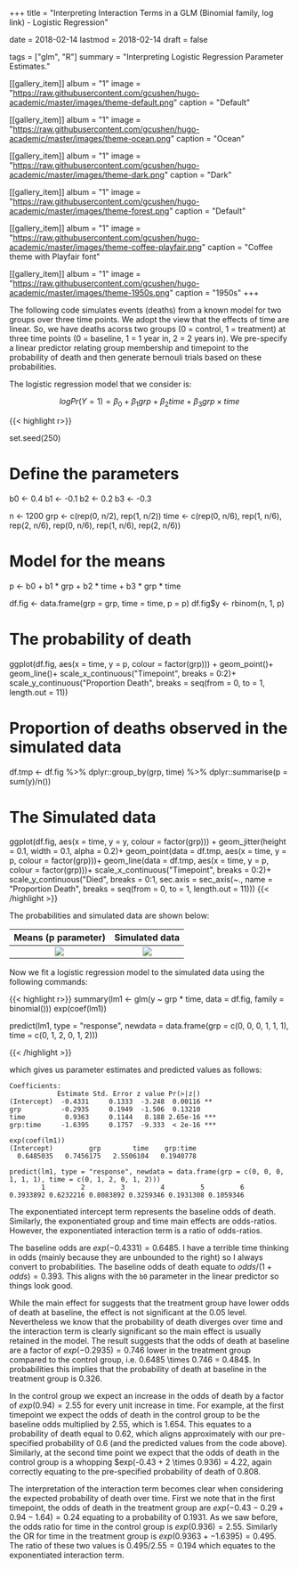 +++
title = "Interpreting Interaction Terms in a GLM (Binomial family, log link) - Logistic Regression"

date = 2018-02-14
lastmod = 2018-02-14
draft = false


tags = ["glm", "R"]
summary = "Interpreting Logistic Regression Parameter Estimates."


[[gallery_item]]
album = "1"
image = "https://raw.githubusercontent.com/gcushen/hugo-academic/master/images/theme-default.png"
caption = "Default"

[[gallery_item]]
album = "1"
image = "https://raw.githubusercontent.com/gcushen/hugo-academic/master/images/theme-ocean.png"
caption = "Ocean"

[[gallery_item]]
album = "1"
image = "https://raw.githubusercontent.com/gcushen/hugo-academic/master/images/theme-dark.png"
caption = "Dark"

[[gallery_item]]
album = "1"
image = "https://raw.githubusercontent.com/gcushen/hugo-academic/master/images/theme-forest.png"
caption = "Default"

[[gallery_item]]
album = "1"
image = "https://raw.githubusercontent.com/gcushen/hugo-academic/master/images/theme-coffee-playfair.png"
caption = "Coffee theme with Playfair font"

[[gallery_item]]
album = "1"
image = "https://raw.githubusercontent.com/gcushen/hugo-academic/master/images/theme-1950s.png"
caption = "1950s"
+++


The following code simulates events (deaths) from a known model for two groups over three time points. We adopt the view that the effects of time are linear. So, we have deaths acorss two groups (0 = control, 1 = treatment) at three time points (0 = baseline, 1 = 1 year in, 2 = 2 years in). We pre-specify a linear predictor relating group membership and timepoint to the probability of death and then generate bernouli trials based on these probabilities.

The logistic regression model that we consider is:

$$
log Pr(Y = 1) = \beta_0 + \beta_1 grp + \beta_2 time + \beta_3 grp \times time
$$


{{< highlight r>}}

set.seed(250)
# Define the parameters
b0 <- 0.4
b1 <- -0.1
b2 <- 0.2
b3 <- -0.3

n <- 1200
grp <- c(rep(0, n/2), rep(1, n/2))
time <- c(rep(0, n/6), rep(1, n/6), rep(2, n/6), rep(0, n/6), rep(1, n/6), rep(2, n/6))

# Model for the means
p <- b0 + b1 * grp + b2 * time + b3 * grp * time

df.fig <- data.frame(grp = grp, time = time, p = p)
df.fig$y <- rbinom(n, 1, p)

# The probability of death
ggplot(df.fig, aes(x = time, y = p, colour = factor(grp))) +
  geom_point()+
  geom_line()+
  scale_x_continuous("Timepoint", breaks = 0:2)+
  scale_y_continuous("Proportion Death", breaks = seq(from = 0, to = 1, length.out = 11))

# Proportion of deaths observed in the simulated data
df.tmp <- df.fig %>%
  dplyr::group_by(grp, time) %>%
  dplyr::summarise(p = sum(y)/n())

# The Simulated data
ggplot(df.fig, aes(x = time, y = y, colour = factor(grp))) +
  geom_jitter(height = 0.1, width = 0.1, alpha = 0.2)+
  geom_point(data = df.tmp, aes(x = time, y = p, colour = factor(grp)))+
  geom_line(data = df.tmp, aes(x = time, y = p, colour = factor(grp)))+
  scale_x_continuous("Timepoint", breaks = 0:2)+
  scale_y_continuous("Died", breaks = 0:1, 
                     sec.axis = sec_axis(~., 
                                         name = "Proportion Death",
                                         breaks = seq(from = 0, to = 1, length.out = 11)))
{{< /highlight >}}

The probabilities and simulated data are shown below:

Means (p parameter)                      |  Simulated data
:---------------------------------------:|:-----------------------------------:
![](/media/logit01-interactionfig1.png)  |  ![](/media/logit01-interactionfig2.png)

Now we fit a logistic regression model to the simulated data using the following commands:

{{< highlight r>}}
summary(lm1 <- glm(y ~ grp * time, data = df.fig, family = binomial()))
exp(coef(lm1))

predict(lm1, type = "response", newdata = data.frame(grp = c(0, 0, 0, 1, 1, 1), 
                                                     time = c(0, 1, 2, 0, 1, 2)))

{{< /highlight >}}


which gives us parameter estimates and predicted values as follows:

```
Coefficients:
            Estimate Std. Error z value Pr(>|z|)    
(Intercept)  -0.4331     0.1333  -3.248  0.00116 ** 
grp          -0.2935     0.1949  -1.506  0.13210    
time          0.9363     0.1144   8.188 2.65e-16 ***
grp:time     -1.6395     0.1757  -9.333  < 2e-16 ***

exp(coef(lm1))
(Intercept)         grp        time    grp:time 
  0.6485035   0.7456175   2.5506104   0.1940778 

predict(lm1, type = "response", newdata = data.frame(grp = c(0, 0, 0, 1, 1, 1), time = c(0, 1, 2, 0, 1, 2)))
        1         2         3         4         5         6 
0.3933892 0.6232216 0.8083892 0.3259346 0.1931308 0.1059346 
```

The exponentiated intercept term represents the baseline odds of death. Similarly, the exponentiated group and time main effects are odds-ratios. However, the exponentiated interaction term is a ratio of odds-ratios.

The baseline odds are $exp(-0.4331) = 0.6485$. I have a terrible time thinking in odds (mainly because they are unbounded to the right) so I always convert to probabilities. The baseline odds of death equate to $odds/(1+odds) = 0.393$. This aligns with the `b0` parameter in the linear predictor so things look good. 

While the main effect for suggests that the treatment group have lower odds of death at baseline, the effect is not significant at the 0.05 level. Nevertheless we know that the probability of death diverges over time and the interaction term is clearly significant so the main effect is usually retained in the model. The result suggests that the odds of death at baseline are a factor of $exp(-0.2935) = 0.746$ lower in the treatment group compared to the control group, i.e. 0.6485 \times 0.746 = 0.484$. In probabilities this implies that the probability of death at baseline in the treatment group is 0.326.

In the control group we expect an increase in the odds of death by a factor of $exp(0.94) = 2.55$ for every unit increase in time. For example, at the first timepoint we expect the odds of death in the control group to be the baseline odds multiplied by 2.55, which is 1.654. This equates to a probability of death equal to 0.62, which aligns approximately with our pre-specified probability of 0.6 (and the predicted values from the code above). Similarly, at the second time point we expect that the odds of death in the control group is a whopping $exp(-0.43 + 2 \times 0.936) = 4.22, again correctly equating to the pre-specified probability of death of 0.808.

The interpretation of the interaction term becomes clear when considering the expected probability of death over time. First we note that in the first timepoint, the odds of death in the treatment group are $exp(-0.43-0.29+0.94-1.64) = 0.24$ equating to a probability of 0.1931. As we saw before, the odds ratio for time in the control group is $exp(0.936) = 2.55$. Similarly the OR for time in the treatment group is $exp(0.9363 + -1.6395) = 0.495$. The ratio of these two values is $0.495 / 2.55 = 0.194$ which equates to the exponentiated interaction term. 





